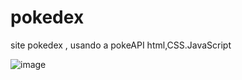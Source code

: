 # pokedex
site pokedex , usando a pokeAPI 
html,CSS.JavaScript

![image](https://github.com/tretake/pokedex/assets/76398734/3a82d7ce-dc11-4460-b3fe-29c320d6dd12)
